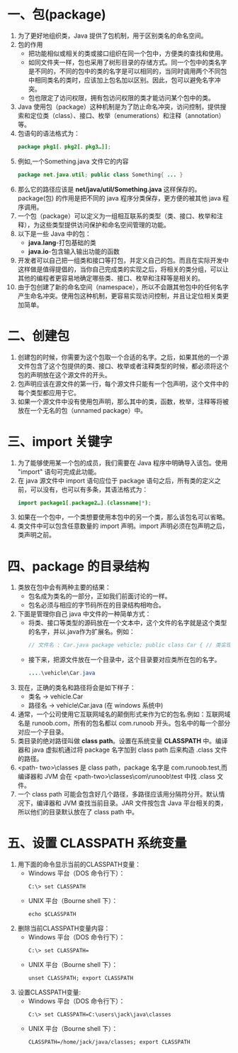 # 一、包(package)
1. 为了更好地组织类，Java 提供了包机制，用于区别类名的命名空间。
2. 包的作用
	- 把功能相似或相关的类或接口组织在同一个包中，方便类的查找和使用。
	- 如同文件夹一样，包也采用了树形目录的存储方式。同一个包中的类名字是不同的，不同的包中的类的名字是可以相同的，当同时调用两个不同包中相同类名的类时，应该加上包名加以区别。因此，包可以避免名字冲突。
	- 包也限定了访问权限，拥有包访问权限的类才能访问某个包中的类。
3. Java 使用包（package）这种机制是为了防止命名冲突，访问控制，提供搜索和定位类（class）、接口、枚举（enumerations）和注释（annotation）等。
4. 包语句的语法格式为：
	``` Java
	package pkg1[．pkg2[．pkg3…]];
	```
5. 例如,一个Something.java 文件它的内容
	``` Java
	package net.java.util; public class Something{ ... }
	```
6. 那么它的路径应该是 **net/java/util/Something.java** 这样保存的。 package(包) 的作用是把不同的 java 程序分类保存，更方便的被其他 java 程序调用。
7. 一个包（package）可以定义为一组相互联系的类型（类、接口、枚举和注释），为这些类型提供访问保护和命名空间管理的功能。
8. 以下是一些 Java 中的包：
	- **java.lang**-打包基础的类
	- **java.io**-包含输入输出功能的函数
9. 开发者可以自己把一组类和接口等打包，并定义自己的包。而且在实际开发中这样做是值得提倡的，当你自己完成类的实现之后，将相关的类分组，可以让其他的编程者更容易地确定哪些类、接口、枚举和注释等是相关的。
10. 由于包创建了新的命名空间（namespace），所以不会跟其他包中的任何名字产生命名冲突。使用包这种机制，更容易实现访问控制，并且让定位相关类更加简单。
# 二、创建包
1. 创建包的时候，你需要为这个包取一个合适的名字。之后，如果其他的一个源文件包含了这个包提供的类、接口、枚举或者注释类型的时候，都必须将这个包的声明放在这个源文件的开头。
2. 包声明应该在源文件的第一行，每个源文件只能有一个包声明，这个文件中的每个类型都应用于它。
3. 如果一个源文件中没有使用包声明，那么其中的类，函数，枚举，注释等将被放在一个无名的包（unnamed package）中。
# 三、import 关键字
1. 为了能够使用某一个包的成员，我们需要在 Java 程序中明确导入该包。使用 "import" 语句可完成此功能。
2. 在 java 源文件中 import 语句应位于 package 语句之后，所有类的定义之前，可以没有，也可以有多条，其语法格式为：
	``` Java
	import package1[.package2…].(classname|*);
	```
3. 如果在一个包中，一个类想要使用本包中的另一个类，那么该包名可以省略。
4. 类文件中可以包含任意数量的 import 声明。import 声明必须在包声明之后，类声明之前。
# 四、package 的目录结构
1. 类放在包中会有两种主要的结果：
	- 包名成为类名的一部分，正如我们前面讨论的一样。
	- 包名必须与相应的字节码所在的目录结构相吻合。
2. 下面是管理你自己 java 中文件的一种简单方式：
	- 将类、接口等类型的源码放在一个文本中，这个文件的名字就是这个类型的名字，并以.java作为扩展名。例如：
		``` Java
		// 文件名 : Car.java package vehicle; public class Car { // 类实现 }
		```
	- 接下来，把源文件放在一个目录中，这个目录要对应类所在包的名字。
		``` Java
		....\vehicle\Car.java
		```
3. 现在，正确的类名和路径将会是如下样子：
	- 类名 -> vehicle.Car
	- 路径名 -> vehicle\Car.java (在 windows 系统中)
4. 通常，一个公司使用它互联网域名的颠倒形式来作为它的包名.例如：互联网域名是 runoob.com，所有的包名都以 com.runoob 开头。包名中的每一个部分对应一个子目录。
5. 类目录的绝对路径叫做 **class path**。设置在系统变量 **CLASSPATH** 中。编译器和 java 虚拟机通过将 package 名字加到 class path 后来构造 .class 文件的路径。
6. \<path- two>\classes 是 class path，package 名字是 com.runoob.test,而编译器和 JVM 会在 \<path-two>\classes\com\runoob\test 中找 .class 文件。
7. 一个 class path 可能会包含好几个路径，多路径应该用分隔符分开。默认情况下，编译器和 JVM 查找当前目录。JAR 文件按包含 Java 平台相关的类，所以他们的目录默认放在了 class path 中。
# 五、设置 CLASSPATH 系统变量
1. 用下面的命令显示当前的CLASSPATH变量：
	- Windows 平台（DOS 命令行下）：
		``` shell
		C:\> set CLASSPATH
		```
	- UNIX 平台（Bourne shell 下）：
		``` shell
		echo $CLASSPATH
		```
2. 删除当前CLASSPATH变量内容：  
	- Windows 平台（DOS 命令行下）：
		``` shell
		C:\> set CLASSPATH=
		```
	- UNIX 平台（Bourne shell 下）：
		``` shell
		unset CLASSPATH; export CLASSPATH
		```
3. 设置CLASSPATH变量:
	- Windows 平台（DOS 命令行下）： 
		``` shell
		C:\> set CLASSPATH=C:\users\jack\java\classes
		```
	- UNIX 平台（Bourne shell 下）：
		``` shell
		CLASSPATH=/home/jack/java/classes; export CLASSPATH
		```